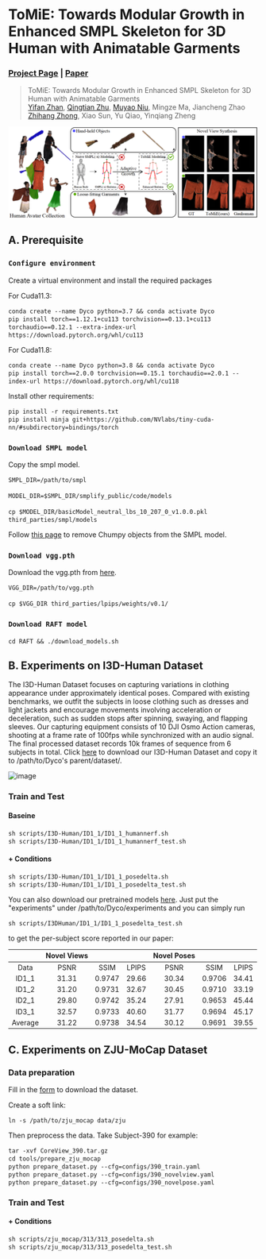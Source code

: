 # ToMiE: Towards Modular Growth in Enhanced SMPL Skeleton for 3D Human with Animatable Garments 
### [Project Page](https://ai4sports.opengvlab.com/Dyco/) | [Paper](https://arxiv.org/abs/2410.08082)
>ToMiE: Towards Modular Growth in Enhanced SMPL Skeleton for 3D Human with Animatable Garments\
>[Yifan Zhan](https://yifever20002.github.io/), [Qingtian Zhu](https://qtzhu.me/), [Muyao Niu](https://myniuuu.github.io/), Mingze Ma, Jiancheng Zhao \
>[Zhihang Zhong](https://zzh-tech.github.io/), Xiao Sun, Yu Qiao, Yinqiang Zheng

![image](https://github.com/Yifever20002/ToMiE/blob/main/images/teaser.png)

## A. Prerequisite
### `Configure environment`
Create a virtual environment and install the required packages 

For Cuda11.3:

    conda create --name Dyco python=3.7 && conda activate Dyco
    pip install torch==1.12.1+cu113 torchvision==0.13.1+cu113 torchaudio==0.12.1 --extra-index-url https://download.pytorch.org/whl/cu113

For Cuda11.8:

    conda create --name Dyco python=3.8 && conda activate Dyco
    pip install torch==2.0.0 torchvision==0.15.1 torchaudio==2.0.1 --index-url https://download.pytorch.org/whl/cu118

Install other requirements:

    pip install -r requirements.txt
    pip install ninja git+https://github.com/NVlabs/tiny-cuda-nn/#subdirectory=bindings/torch

### `Download SMPL model`

Copy the smpl model.

    SMPL_DIR=/path/to/smpl

    MODEL_DIR=$SMPL_DIR/smplify_public/code/models

    cp $MODEL_DIR/basicModel_neutral_lbs_10_207_0_v1.0.0.pkl third_parties/smpl/models

Follow [this page](https://github.com/vchoutas/smplx/tree/master/tools) to remove Chumpy objects from the SMPL model.

### `Download vgg.pth`

Download the vgg.pth from [here](https://github.com/richzhang/PerceptualSimilarity/tree/master/lpips/weights/v0.1).

    VGG_DIR=/path/to/vgg.pth

    cp $VGG_DIR third_parties/lpips/weights/v0.1/

### `Download RAFT model`
    cd RAFT && ./download_models.sh

## B. Experiments on I3D-Human Dataset
The I3D-Human Dataset focuses on capturing variations in clothing appearance under approximately identical poses. Compared with existing benchmarks, we outfit the subjects in loose clothing such as dresses and light jackets and
encourage movements involving acceleration or deceleration, such as sudden stops
after spinning, swaying, and flapping sleeves. Our capturing equipment consists of
10 DJI Osmo Action cameras, shooting at a frame rate of 100fps while synchronized
with an audio signal. The final processed dataset records 10k frames of sequence
from 6 subjects in total. Click [here](https://drive.google.com/drive/folders/1bj1pmr_FZE5ClR5ZCWpXD79ESaM8Ivvg?usp=sharing) to download our I3D-Human Dataset and copy it to /path/to/Dyco's parent/dataset/.

![image](https://github.com/Yifever20002/Dyco/blob/main/images/dataset.png)


### Train and Test

#### Baseine

    sh scripts/I3D-Human/ID1_1/ID1_1_humannerf.sh
    sh scripts/I3D-Human/ID1_1/ID1_1_humannerf_test.sh

#### + Conditions

    sh scripts/I3D-Human/ID1_1/ID1_1_posedelta.sh
    sh scripts/I3D-Human/ID1_1/ID1_1_posedelta_test.sh

You can also download our pretrained models [here](https://drive.google.com/drive/folders/1bj1pmr_FZE5ClR5ZCWpXD79ESaM8Ivvg?usp=sharing). Just put the "experiments" under /path/to/Dyco/experiments and you can simply run

    sh scripts/I3DHuman/ID1_1/ID1_1_posedelta_test.sh

to get the per-subject score reported in our paper:

|         | Novel Views |        |       | Novel Poses |        |       |
|:-------:|:-----------:|:------:|:-----:|:-----------:|:------:|:-----:|
|   Data  |     PSNR    |  SSIM  | LPIPS |     PSNR    |  SSIM  | LPIPS |
| ID1_1   |    31.31    | 0.9747 | 29.66 |    30.34    | 0.9706 | 34.41 |
| ID1_2   |    31.20    | 0.9731 | 32.67 |    30.45    | 0.9710 | 33.19 |
| ID2_1   |    29.80    | 0.9742 | 35.24 |    27.91    | 0.9653 | 45.44 |
| ID3_1   |    32.57    | 0.9733 | 40.60 |    31.77    | 0.9694 | 45.17 |
| Average |    31.22    | 0.9738 | 34.54 |    30.12    | 0.9691 | 39.55 |

## C. Experiments on ZJU-MoCap Dataset

### Data preparation
Fill in the [form](https://docs.google.com/forms/d/1QcTp5qIbIBn8PCT-EQgG-fOB4HZ9khpRkT3q2OnH2bs) to download the dataset.

Create a soft link:

    ln -s /path/to/zju_mocap data/zju

Then preprocess the data. Take Subject-390 for example:

    tar -xvf CoreView_390.tar.gz
    cd tools/prepare_zju_mocap
    python prepare_dataset.py --cfg=configs/390_train.yaml
    python prepare_dataset.py --cfg=configs/390_novelview.yaml
    python prepare_dataset.py --cfg=configs/390_novelpose.yaml

### Train and Test

#### + Conditions

    sh scripts/zju_mocap/313/313_posedelta.sh
    sh scripts/zju_mocap/313/313_posedelta_test.sh



